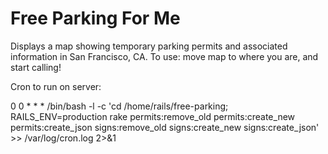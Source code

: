 # Free Parking For Me

Displays a map showing temporary parking permits and associated information in San Francisco, CA. To use: move map to where you are, and start calling!

Cron to run on server:

0 0 * * * /bin/bash -l -c 'cd /home/rails/free-parking; RAILS_ENV=production rake permits:remove_old permits:create_new permits:create_json signs:remove_old signs:create_new signs:create_json' >> /var/log/cron.log 2>&1
